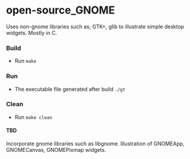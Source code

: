 # open-source_GNOME

Uses non-gnome libraries such as; GTK+, glib to illustrate simple desktop widgets.
Mostly in C.

### Build
- Run `make`

### Run
- The executable file generated after build `./gt`

### Clean
- Run `make clean`

#### TBD
Incorporate gnome libraries such as libgnome. 
Illustration of GNOMEApp, GNOMECanvas, GNOMEPixmap widgets.
